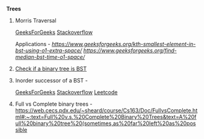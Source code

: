 

**Trees**
1. Morris Traversal

   [GeeksForGeeks](http://www.geeksforgeeks.org/inorder-tree-traversal-without-recursion-and-without-stack/)
   [Stackoverflow](https://stackoverflow.com/questions/5502916/explain-morris-inorder-tree-traversal-without-using-stacks-or-recursion)
   
   Applications - 
   *https://www.geeksforgeeks.org/kth-smallest-element-in-bst-using-o1-extra-space/*
   *https://www.geeksforgeeks.org/find-median-bst-time-o1-space/*

2. [Check if a binary tree is BST](https://www.geeksforgeeks.org/a-program-to-check-if-a-binary-tree-is-bst-or-not/)
3. Inorder successor of a BST - 

   [GeeksForGeeks](https://www.geeksforgeeks.org/inorder-successor-in-binary-search-tree/)
   [Stackoverflow](https://stackoverflow.com/questions/5471731/in-order-successor-in-binary-search-tree)
   [Leetcode](https://leetcode.com/problems/inorder-successor-in-bst/)
   
4. Full vs Complete binary trees - https://web.cecs.pdx.edu/~sheard/course/Cs163/Doc/FullvsComplete.html#:~:text=Full%20v.s.%20Complete%20Binary%20Trees&text=A%20full%20binary%20tree%20(sometimes,as%20far%20left%20as%20possible   
   

